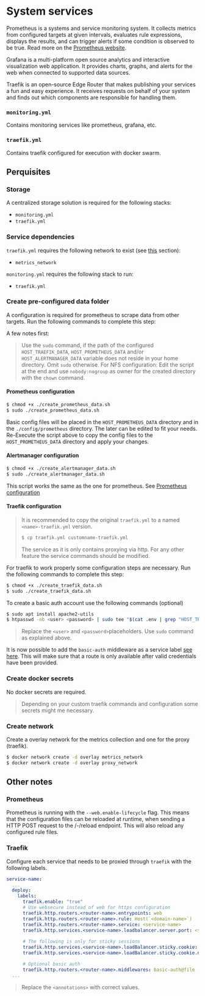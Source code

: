 # System services

Prometheus is a systems and service monitoring system. It collects metrics from configured targets at given intervals, evaluates rule expressions, displays the results, and can trigger alerts if some condition is observed to be true. Read more on the [Prometheus website](https://prometheus.io/).

Grafana is a multi-platform open source analytics and interactive visualization web application. It provides charts, graphs, and alerts for the web when connected to supported data sources.

Traefik is an open-source Edge Router that makes publishing your services a fun and easy experience. It receives requests on behalf of your system and finds out which components are responsible for handling them.

### `monitoring.yml`
Contains monitoring services like prometheus, grafana, etc.

### `traefik.yml`
Contains traefik configured for execution with docker swarm.

## Perquisites
### Storage
A centralized storage solution is required for the following stacks:
- `monitoring.yml`
- `traefik.yml`

### Service dependencies
`traefik.yml` requires the following network to exist (see [this](#create-network) section):
- `metrics_network`

`monitoring.yml` requires the following stack to run:
- `traefik.yml`

### Create pre-configured data folder
A configuration is required for prometheus to scrape data from other targets. Run the following commands to complete this step:

A few notes first:
> Use the `sudo` command, if the path of the configured `HOST_TRAEFIK_DATA`, `HOST_PROMETHEUS_DATA` and/or `HOST_ALERTMANAGER_DATA` variable does not reside in your home directory. Omit `sudo` otherwise.
> For NFS configuration: Edit the script at the end and use `nobody:nogroup` as owner for the created directory with the `chown` command.

#### Prometheus configuration
```sh
$ chmod +x ./create_prometheus_data.sh
$ sudo ./create_prometheus_data.sh
```

Basic config files will be placed in the `HOST_PROMETHEUS_DATA` directory and in the `./config/prometheus` directory. The later can be edited to fit your needs. Re-Execute the script above to copy the config files to the `HOST_PROMETHEUS_DATA` directory and apply your changes.

#### Alertmanager configuration
```sh
$ chmod +x ./create_alertmanager_data.sh
$ sudo ./create_alertmanager_data.sh
```
This script works the same as the one for prometheus. See [Prometheus configuration](#prometheus-configuration)

#### Traefik configuration
> It is recommended to copy the original `traefik.yml` to a named `<name>-traefik.yml` version.
> ```sh
> $ cp traefik.yml customname-traefik.yml
> ```
> The service as it is only contains proxying via http. For any other feature the service commands should be modified. 

For traefik to work properly some configuration steps are necessary. Run the following commands to complete this step:

```sh
$ chmod +x ./create_traefik_data.sh
$ sudo ./create_traefik_data.sh
```

To create a basic auth account use the following commands (optional)

```sh
$ sudo apt install apache2-utils
$ htpasswd -nb <user> <password> | sudo tee "$(cat .env | grep "HOST_TRAEFIK_PATH" | cut -d'=' -f2)/users.txt"
```
> Replace the `<user>` and `<password>`placeholders.
> Use `sudo` command as explained above.

It is now possible to add the `basic-auth` middleware as a service label [see here](#traefik). This will make sure that a route is only available after valid credentials have been provided.

### Create docker secrets
No docker secrets are required.

> Depending on your custom traefik commands and configuration some secrets might me necessary.

### Create network
Create a overlay network for the metrics collection and one for the proxy (traefik).

```sh
$ docker network create -d overlay metrics_network
$ docker network create -d overlay proxy_network
```

## Other notes
### Prometheus
Prometheus is running with the `--web.enable-lifecycle` flag. This means that the configuration files can be reloaded at runtime,
when sending a HTTP POST request to the /-/reload endpoint. This will also reload any configured rule files.

### Traefik
Configure each service that needs to be proxied through `traefik` with the following labels.

```yml
service-name:
  ...
  deploy:
    labels:
      traefik.enable: "true"
      # Use websecure instead of web for https configuration
      traefik.http.routers.<router-name>.entrypoints: web
      traefik.http.routers.<router-name>.rule: Host(`<domain-name>`)
      traefik.http.routers.<router-name>.service: <service-name>
      traefik.http.services.<service-name>.loadbalancer.server.port: <service-port>
      
      # The following is only for sticky sessions
      traefik.http.services.<service-name>.loadBalancer.sticky.cookie: "true"
      traefik.http.services.<service-name>.loadBalancer.sticky.cookie.name: "<random-string>"

      # Optional basic auth 
      traefik.http.routers.<router-name>.middlewares: basic-auth@file
  ...
```
> Replace the `<annotations>` with correct values.